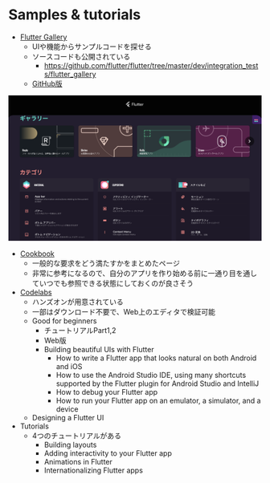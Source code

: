 # Samples & tutorials

- [Flutter Gallery](https://gallery.flutter.dev/#/)
  - UIや機能からサンプルコードを探せる
  - ソースコードも公開されている
    - https://github.com/flutter/flutter/tree/master/dev/integration_tests/flutter_gallery
  - [GitHub版](https://flutter.github.io/samples/#)

![スクリーンショット](./flutter_gallery_01.png)

- [Cookbook](https://flutter.dev/docs/cookbook)
  - 一般的な要求をどう満たすかをまとめたページ
  - 非常に参考になるので、自分のアプリを作り始める前に一通り目を通していつでも参照できる状態にしておくのが良さそう
- [Codelabs](https://flutter.dev/docs/codelabs)
  - ハンズオンが用意されている
  - 一部はダウンロード不要で、Web上のエディタで検証可能
  - Good for beginners
    - チュートリアルPart1,2
    - Web版
    - Building beautiful UIs with Flutter
      - How to write a Flutter app that looks natural on both Android and iOS
      - How to use the Android Studio IDE, using many shortcuts supported by the Flutter plugin for Android Studio and IntelliJ
      - How to debug your Flutter app
      - How to run your Flutter app on an emulator, a simulator, and a device
  - Designing a Flutter UI
- Tutorials
  - 4つのチュートリアルがある
    - Building layouts
    - Adding interactivity to your Flutter app
    - Animations in Flutter
    - Internationalizing Flutter apps
